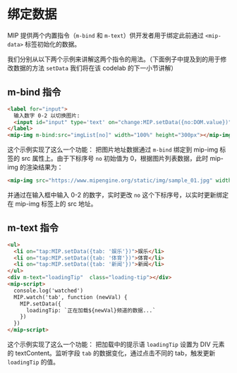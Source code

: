 # 绑定数据

MIP 提供两个内置指令（`m-bind` 和 `m-text`）供开发者用于绑定此前通过 `<mip-data>` 标签初始化的数据。

我们分别从以下两个示例来讲解这两个指令的用法。（下面例子中提及到的用于修改数据的方法 `setData` 我们将在该 codelab 的下一小节讲解）

## m-bind 指令

```html
<label for="input">
  输入数字 0-2 以切换图片:
  <input id="input" type='text' on="change:MIP.setData({no:DOM.value})">
</label>      
<mip-img m-bind:src="imgList[no]" width="100%" height="300px"></mip-img>
```
这个示例实现了这么一个功能：
把图片地址数据通过 `m-bind` 绑定到 mip-img 标签的 src 属性上。由于下标序号 `no` 初始值为 0，根据图片列表数据，此时 mip-img 的渲染结果为：

```html
<mip-img src="https://www.mipengine.org/static/img/sample_01.jpg" width="100%" height="300px"></mip-img>
```

并通过在输入框中输入 0-2 的数字，实时更改 `no` 这个下标序号，以实时更新绑定在 mip-img 标签上的 src 地址。

## m-text 指令

```html
<ul>
  <li on="tap:MIP.setData({tab: '娱乐'})">娱乐</li>
  <li on="tap:MIP.setData({tab: '体育'})">体育</li>
  <li on="tap:MIP.setData({tab: '新闻'})">新闻</li>
</ul>
<div m-text="loadingTip"  class="loading-tip"></div>
<mip-script>
  console.log('watched')
  MIP.watch('tab', function (newVal) {
    MIP.setData({
      loadingTip: `正在加载${newVal}频道的数据...`
    })
  })
</mip-script>
```

这个示例实现了这么一个功能：
把加载中的提示语 `loadingTip` 设置为 DIV 元素的 textContent。监听字段 `tab` 的数据变化，通过点击不同的 tab，触发更新 `loadingTip` 的值。